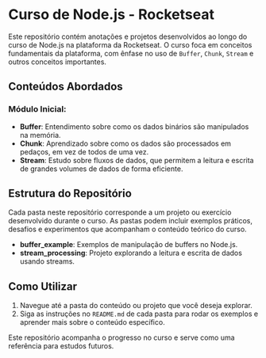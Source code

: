 # Curso de Node.js - Rocketseat

Este repositório contém anotações e projetos desenvolvidos ao longo do curso de Node.js na plataforma da Rocketseat. O curso foca em conceitos fundamentais da plataforma, com ênfase no uso de `Buffer`, `Chunk`, `Stream` e outros conceitos importantes.

## Conteúdos Abordados

### Módulo Inicial:
- **Buffer**: Entendimento sobre como os dados binários são manipulados na memória.
- **Chunk**: Aprendizado sobre como os dados são processados em pedaços, em vez de todos de uma vez.
- **Stream**: Estudo sobre fluxos de dados, que permitem a leitura e escrita de grandes volumes de dados de forma eficiente.

## Estrutura do Repositório

Cada pasta neste repositório corresponde a um projeto ou exercício desenvolvido durante o curso. As pastas podem incluir exemplos práticos, desafios e experimentos que acompanham o conteúdo teórico do curso.

- **buffer_example**: Exemplos de manipulação de buffers no Node.js.
- **stream_processing**: Projeto explorando a leitura e escrita de dados usando streams.

## Como Utilizar

1. Navegue até a pasta do conteúdo ou projeto que você deseja explorar.
2. Siga as instruções no `README.md` de cada pasta para rodar os exemplos e aprender mais sobre o conteúdo específico.

Este repositório acompanha o progresso no curso e serve como uma referência para estudos futuros.
